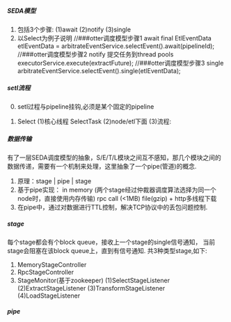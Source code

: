 ##### SEDA模型
1. 包括3个步骤:
    (1)await
    (2)notify
    (3)single
2. 以Select为例子说明
    //###otter调度模型步骤1 await
    final EtlEventData etlEventData = arbitrateEventService.selectEvent().await(pipelineId);
    //###otter调度模型步骤2 notify 提交任务到thread pools
    executorService.execute(extractFuture);
    //###otter调度模型步骤3 single
    arbitrateEventService.selectEvent().single(etlEventData);

##### setl流程

0. setl过程与pipeline挂钩,必须是某个固定的pipeline

1. Select
    (1)核心线程 SelectTask
    (2)node/etl下面
    (3)流程:


##### 数据传输
有了一层SEDA调度模型的抽象，S/E/T/L模块之间互不感知，那几个模块之间的数据传递，需要有一个机制来处理，这里抽象了一个pipe(管道)的概念.
1. 原理：stage | pipe | stage
2. 基于pipe实现：
    in memory (两个stage经过仲裁器调度算法选择为同一个node时，直接使用内存传输)
    rpc call (<1MB)
    file(gzip) + http多线程下载
3. 在pipe中，通过对数据进行TTL控制，解决TCP协议中的丢包问题控制.

##### stage
每个stage都会有个block queue，接收上一个stage的single信号通知，
当前stage会阻塞在该block queue上，直到有信号通知.
共3种类型stage,如下:
1. MemoryStageController
2. RpcStageController
3. StageMonitor(基于zookeeper)
    (1)SelectStageListener
    (2)ExtractStageListener
    (3)TransformStageListener
    (4)LoadStageListener

##### pipe


